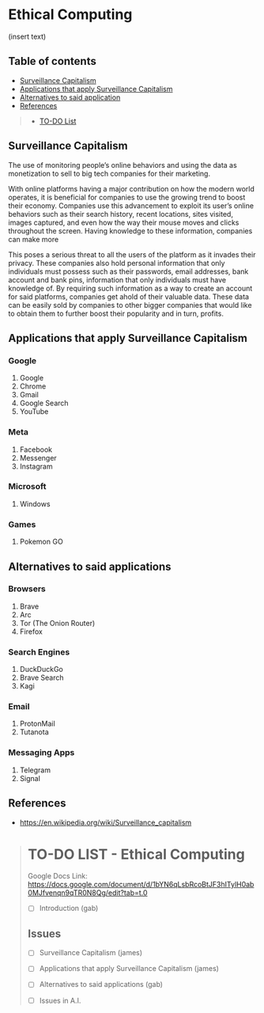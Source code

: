 # Ethical Computing
(insert text)

## Table of contents

- [Surveillance Capitalism](#surveillance-capitalism)
- [Applications that apply Surveillance Capitalism](#applications-that-apply-surveillance-capitalism)
- [Alternatives to said application](#alternatives-to-said-applications)
- [References](#references)
> - [TO-DO List](#to-do-list---ethical-computing)

## Surveillance Capitalism 

The use of monitoring people’s online behaviors and using the data as monetization to sell to big tech companies for their marketing.

With online platforms having a major contribution on how the modern world operates, it is beneficial for companies to use the growing trend to boost their economy. Companies use this advancement to exploit its user’s online behaviors such as their search history, recent locations, sites visited, images captured, and even how the way their mouse moves and clicks throughout the screen. Having knowledge to these information, companies can make more  

This poses a serious threat to all the users of the platform as it invades their privacy.
These companies also hold personal information that only individuals must possess such as their passwords, email addresses, bank account and bank pins, information that only individuals must have knowledge of. By requiring such information as a way to create an account for said platforms, companies get ahold of their valuable data. These data can be easily sold by companies to other bigger companies that would like to obtain them to further boost their popularity and in turn, profits.

## Applications that apply Surveillance Capitalism

### Google
1. Google
2. Chrome
3. Gmail
4. Google Search
5. YouTube
### Meta
1. Facebook
2. Messenger
3. Instagram
### Microsoft
1. Windows
### Games
1. Pokemon GO

## Alternatives to said applications

### Browsers
1. Brave
2. Arc
3. Tor (The Onion Router)
4. Firefox
### Search Engines
1. DuckDuckGo
2. Brave Search
3. Kagi
### Email
1. ProtonMail
2. Tutanota
### Messaging Apps
1. Telegram
2. Signal

## References
- https://en.wikipedia.org/wiki/Surveillance_capitalism

> # TO-DO LIST - Ethical Computing
> Google Docs Link: https://docs.google.com/document/d/1bYN6qLsbRcoBtJF3hITylH0ab0MJfvenqn9qTR0N8Qg/edit?tab=t.0
> - [ ] Introduction (gab) <br/>
> ## Issues
> - [ ] Surveillance Capitalism (james)
> - [ ] Applications that apply Surveillance Capitalism (james)
> - [ ] Alternatives to said applications (gab)
>
> - [ ] Issues in A.I.
